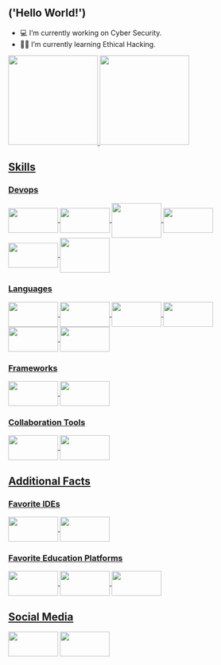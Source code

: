 

## ('Hello World!')

- 💻 I’m currently working on Cyber Security.
- 👨‍🎓 I’m currently learning Ethical Hacking.

<div>
  <a href="https://github.com/caue-cvl">
  <img height="180em" src="https://github-readme-stats.vercel.app/api?username=caue-cvl&show_icons=true&theme=dark&include_all_commits=true&count_private=true"/>
  <img height="180em" src="https://github-readme-stats.vercel.app/api/top-langs/?username=caue-cvl&layout=compact&langs_count=7&theme=dark"/>
</div>
  
## Skills
  
### Devops
  
<div style="display: inline_block">
  <img align="center" height="50" width="100" src="https://www.svgrepo.com/show/376356/aws.svg"/>
  <img align="center" height="50" width="100" src="https://icongr.am/devicon/debian-original.svg?size=148&color=7952b3"/>
  <img align="center" height="70" width="100" src="https://icongr.am/devicon/docker-original.svg?size=148&color=7952b3"/>
  <img align="center" height="50" width="100" src="https://icongr.am/simple/grafana.svg?size=148&color=ff5900"/>
  <img align="center" height="50" width="100" src="https://icongr.am/simple/jenkins.svg?size=148&color=858585"/>
  <img align="center" height="70" width="100" src="https://icongr.am/simple/vmware.svg?size=148&color=858585"/>
</div>  
  
### Languages
  
<div style="display: inline_block"> 
  <img align="center" height="50" width="100" src="https://icongr.am/devicon/css3-original.svg?size=148&color=7952b3"/>
  <img align="center" height="50" width="100" src="https://icongr.am/devicon/html5-original.svg?size=148&color=7952b3"/>
  <img align="center" height="50" width="100" src="https://icongr.am/devicon/javascript-original.svg?size=148&color=7952b3"/>
  <img align="center" height="50" width="100" src="https://icongr.am/devicon/react-original.svg?size=148&color=currentColor"/>
  <img align="center" height="50" width="100" src="https://icongr.am/devicon/python-original.svg?size=148&color=000000"/>
  <img align="center" height="50" width="100" src="https://icongr.am/devicon/csharp-original.svg?size=148&color=ffffff"/>
</div>
  
### Frameworks  
  
<div style="display: inline_block"> 
  <img align="center" height="50" width="100" src="https://icongr.am/devicon/bootstrap-plain.svg?size=148&color=7952b3"/>
  <img align="center" height="50" width="100" src="https://icongr.am/simple/codeigniter.svg?size=148&color=EE4323"/>
</div> 

### Collaboration Tools
  
<div style="display: inline_block">   
    <img align="center" height="50" width="100" src="https://icongr.am/simple/atlassian.svg?size=148&color=2684FF"/>
   <img align="center" height="50" width="100" src="https://icongr.am/simple/microsoftoffice.svg?size=148&color=EC3900"/>
</div>
  
## Additional Facts  
   
### Favorite IDEs  
  
<div style="display: inline_block">  
  <img align="center" height="50" width="100" src="https://icongr.am/simple/sublimetext.svg?size=148&color=DB890F"/>
  <img align="center" height="50" width="100" src="https://icongr.am/simple/visualstudiocode.svg?size=148&color=45AFF3"/>      
</div>  
    
### Favorite Education Platforms
  
<div style="display: inline_block">  
  <img align="center" height="50" width="100" src="https://icongr.am/simple/youtube.svg?size=148&color=fe0000"/>
  <img align="center" height="50" width="100" src="https://icongr.am/simple/freecodecamp.svg?size=148&color=858585"/>  
  <img align="center" height="50" width="100" src="https://icongr.am/simple/udemy.svg?size=148&color=EC5252"/>    
</div>    
  
## Social Media

<div style="display: inline_block">  
  <a href=https://www.instagram.com/caue_cvl><img align="center" height="50" width="100" src="https://icongr.am/simple/instagram.svg?size=148&color=858585"/></a>
  <a href=https://www.linkedin.com/in/caue-cavaliere><img align="center" height="50" width="100" src="https://icongr.am/simple/linkedin.svg?size=148&color=0077B5"/></a>
</div>
